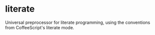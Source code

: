 # literate
Universal preprocessor for literate programming, using the conventions from CoffeeScript's literate mode.

